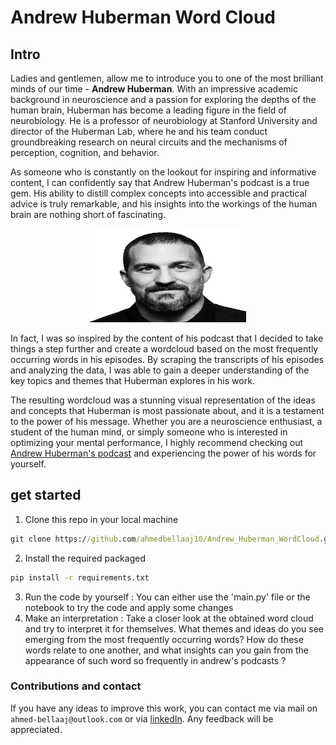 # Andrew Huberman Word Cloud
## Intro
Ladies and gentlemen, allow me to introduce you to one of the most brilliant minds of our time - **Andrew Huberman**. With an impressive academic background in neuroscience and a passion for exploring the depths of the human brain, Huberman has become a leading figure in the field of neurobiology. He is a professor of neurobiology at Stanford University and director of the Huberman Lab, where he and his team conduct groundbreaking research on neural circuits and the mechanisms of perception, cognition, and behavior. 

As someone who is constantly on the lookout for inspiring and informative content, I can confidently say that Andrew Huberman's podcast is a true gem. His ability to distill complex concepts into accessible and practical advice is truly remarkable, and his insights into the workings of the human brain are nothing short of fascinating.

<p align="center">
  <img src="andrewhuberman.png" alt="Alternative text" width="250" height="150" />
</p>

In fact, I was so inspired by the content of his podcast that I decided to take things a step further and create a wordcloud based on the most frequently occurring words in his episodes. By scraping the transcripts of his episodes and analyzing the data, I was able to gain a deeper understanding of the key topics and themes that Huberman explores in his work.

The resulting wordcloud was a stunning visual representation of the ideas and concepts that Huberman is most passionate about, and it is a testament to the power of his message. Whether you are a neuroscience enthusiast, a student of the human mind, or simply someone who is interested in optimizing your mental performance, I highly recommend checking out <a href="https://hubermanlab.com/">Andrew Huberman's podcast</a> and experiencing the power of his words for yourself. 

## get started
1. Clone this repo in your local machine
```cmd
git clone https://github.com/ahmedbellaaj10/Andrew_Huberman_WordCloud.git
```
2. Install the required packaged
```cmd
pip install -r requirements.txt
```
3. Run the code by yourself : You can either use the 'main.py' file or the notebook to try the code and apply some changes
4. Make an interpretation : Take a closer look at the obtained word cloud and try to interpret it for themselves. What themes and ideas do you see emerging from the most frequently occurring words? How do these words relate to one another, and what insights can you gain from the appearance of such word so frequently in andrew's podcasts ?

### Contributions and contact
If you have any ideas to improve this work, you can contact me via mail on ```ahmed-bellaaj@outlook.com``` or via [linkedIn](https://www.linkedin.com/in/ahmed-bellaaj/).
Any feedback will be appreciated.
